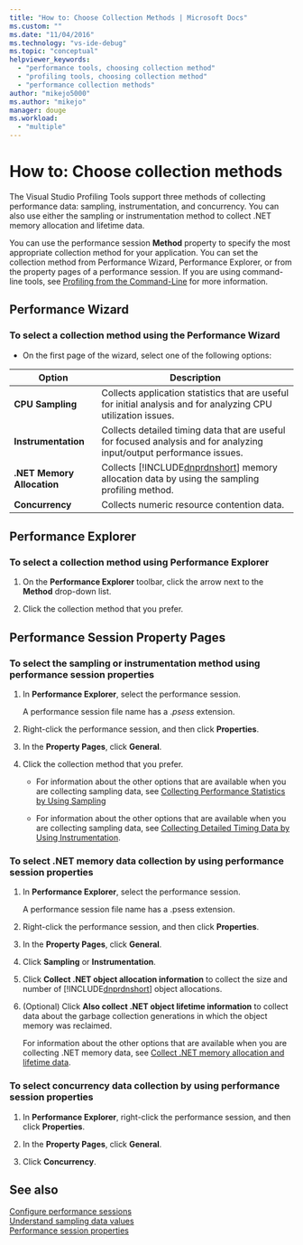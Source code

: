 ```yaml
---
title: "How to: Choose Collection Methods | Microsoft Docs"
ms.custom: ""
ms.date: "11/04/2016"
ms.technology: "vs-ide-debug"
ms.topic: "conceptual"
helpviewer_keywords: 
  - "performance tools, choosing collection method"
  - "profiling tools, choosing collection method"
  - "performance collection methods"
author: "mikejo5000"
ms.author: "mikejo"
manager: douge
ms.workload: 
  - "multiple"
---
```

# How to: Choose collection methods

The Visual Studio Profiling Tools support three methods of collecting performance data: sampling, instrumentation, and concurrency. You can also use either the sampling or instrumentation method to collect .NET memory allocation and lifetime data.

You can use the performance session **Method** property to specify the most appropriate collection method for your application. You can set the collection method from Performance Wizard, Performance Explorer, or from the property pages of a performance session. If you are using command-line tools, see [Profiling from the Command-Line](../profiling/using-the-profiling-tools-from-the-command-line.md) for more information.

## Performance Wizard

### To select a collection method using the Performance Wizard

- On the first page of the wizard, select one of the following options:

|           Option           |                                                                 Description                                                                 |
|----------------------------|---------------------------------------------------------------------------------------------------------------------------------------------|
|      **CPU Sampling**      |               Collects application statistics that are useful for initial analysis and for analyzing CPU utilization issues.                |
|    **Instrumentation**     |            Collects detailed timing data that are useful for focused analysis and for analyzing input/output performance issues.            |
| **.NET Memory Allocation** | Collects [!INCLUDE[dnprdnshort](../code-quality/includes/dnprdnshort_md.md)] memory allocation data by using the sampling profiling method. |
|      **Concurrency**       |                                                 Collects numeric resource contention data.                                                  |

## Performance Explorer

### To select a collection method using Performance Explorer

1. On the **Performance Explorer** toolbar, click the arrow next to the **Method** drop-down list.

2. Click the collection method that you prefer.

## Performance Session Property Pages

### To select the sampling or instrumentation method using performance session properties

1. In **Performance Explorer**, select the performance session.

     A performance session file name has a .*psess* extension.

2. Right-click the performance session, and then click **Properties**.

3. In the **Property Pages**, click **General**.

4. Click the collection method that you prefer.

    - For information about the other options that are available when you are collecting sampling data, see [Collecting Performance Statistics by Using Sampling](../profiling/collecting-performance-statistics-by-using-sampling.md)

    - For information about the other options that are available when you are collecting sampling data, see [Collecting Detailed Timing Data by Using Instrumentation](../profiling/collecting-detailed-timing-data-by-using-instrumentation.md).

### To select .NET memory data collection by using performance session properties

1. In **Performance Explorer**, select the performance session.

     A performance session file name has a .psess extension.

2. Right-click the performance session, and then click **Properties**.

3. In the **Property Pages**, click **General**.

4. Click **Sampling** or **Instrumentation**.

5. Click **Collect .NET object allocation information** to collect the size and number of [!INCLUDE[dnprdnshort](../code-quality/includes/dnprdnshort_md.md)] object allocations.

6. (Optional) Click **Also collect .NET object lifetime information** to collect data about the garbage collection generations in which the object memory was reclaimed.

     For information about the other options that are available when you are collecting .NET memory data, see [Collect .NET memory allocation and lifetime data](../profiling/collecting-dotnet-memory-allocation-and-lifetime-data.md).

### To select concurrency data collection by using performance session properties

1. In **Performance Explorer**, right-click the performance session, and then click **Properties**.

2. In the **Property Pages**, click **General**.

3. Click **Concurrency**.

## See also

[Configure performance sessions](../profiling/configuring-performance-sessions.md)  
[Understand sampling data values](../profiling/understanding-sampling-data-values.md)  
[Performance session properties](../profiling/performance-session-properties.md)